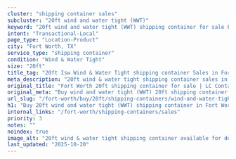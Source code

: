 ```yaml
---
cluster: "shipping container sales"
subcluster: "20ft wind and water tight (WWT)"
keyword: "20ft wind and water tight (WWT) shipping container for sale Fort Worth, TX"
intent: "Transactional-Local"
page_type: "Location-Product"
city: "Fort Worth, TX"
service_type: "shipping container"
condition: "Wind & Water Tight"
size: "20ft"
title_tag: "20ft Isw Wind & Water Tight shipping container Sales in Fort Worth | LC Container"
meta_description: "20ft wind & water tight shipping container sales in Fort Worth. Fast delivery, competitive pricing. Serving shipping containers area. Quote ID: 1YG. Call (214) 524-4168 for your free quote today."
original_title: "Fort Worth 20ft shipping container for sale | LC Container"
original_meta: "Buy wind and water tight (WWT) 20ft shipping container sale with local delivery in Fort Worth, TX. LC Container — local Since 2003. Request a fast quote today."
url_slug: "/fort-worth/buy/20ft/shipping-containers/wind-and-water-tight-wwt"
h1: "Buy 20ft wind and water tight (WWT) shipping container in Fort Worth"
internal_links: "/fort-worth/shipping-containers/sales"
priority: 3
notes: ""
noindex: true
image_alt: "20ft wind & water tight shipping container available for delivery in Fort Worth"
last_updated: "2025-10-20"
---
```


<!-- TODO: Add unique city/inventory copy, images, and internal links here. -->
